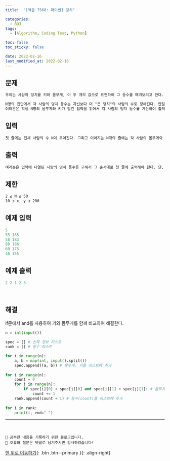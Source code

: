 ```yaml
---
title:  "[백준 7568: 파이썬] 덩치" 

categories:
  - BOJ
tags:
  - [Algorithm, Coding Test, Python]

toc: false
toc_sticky: false

date: 2022-02-16
last_modified_at: 2022-02-16
---
```


## 문제

```html
우리는 사람의 덩치를 키와 몸무게, 이 두 개의 값으로 표현하여 그 등수를 매겨보려고 한다. 어떤 사람의 몸무게가 x kg이고 키가 y cm라면 이 사람의 덩치는 (x, y)로 표시된다. 두 사람 A 와 B의 덩치가 각각 (x, y), (p, q)라고 할 때 x > p 그리고 y > q 이라면 우리는 A의 덩치가 B의 덩치보다 "더 크다"고 말한다. 예를 들어 어떤 A, B 두 사람의 덩치가 각각 (56, 177), (45, 165) 라고 한다면 A의 덩치가 B보다 큰 셈이 된다. 그런데 서로 다른 덩치끼리 크기를 정할 수 없는 경우도 있다. 예를 들어 두 사람 C와 D의 덩치가 각각 (45, 181), (55, 173)이라면 몸무게는 D가 C보다 더 무겁고, 키는 C가 더 크므로, "덩치"로만 볼 때 C와 D는 누구도 상대방보다 더 크다고 말할 수 없다.

N명의 집단에서 각 사람의 덩치 등수는 자신보다 더 "큰 덩치"의 사람의 수로 정해진다. 만일 자신보다 더 큰 덩치의 사람이 k명이라면 그 사람의 덩치 등수는 k+1이 된다. 이렇게 등수를 결정하면 같은 덩치 등수를 가진 사람은 여러 명도 가능하다. 
여러분은 학생 N명의 몸무게와 키가 담긴 입력을 읽어서 각 사람의 덩치 등수를 계산하여 출력해야 한다.
```


## 입력  
```html
첫 줄에는 전체 사람의 수 N이 주어진다. 그리고 이어지는 N개의 줄에는 각 사람의 몸무게와 키를 나타내는 양의 정수 x와 y가 하나의 공백을 두고 각각 나타난다.
```

## 출력 
```html 
여러분은 입력에 나열된 사람의 덩치 등수를 구해서 그 순서대로 첫 줄에 출력해야 한다. 단, 각 덩치 등수는 공백문자로 분리되어야 한다.
```

## 제한
```html 
2 ≤ N ≤ 50
10 ≤ x, y ≤ 200
```

## 예제 입력
```python
5
55 185
58 183
88 186
60 175
46 155
```

## 예제 출력
```python
2 2 1 2 5
```

<br>

## 해결

if문에서 and를 사용하여 키와 몸무게를 함께 비교하여 해결한다.

```python
n = int(input())
 
spec = [] # 신체 정보 리스트
rank = [] # 등수 리스트

for i in range(n):
    a, b = map(int, input().split())
    spec.append((a, b)) # 몸무게, 키를 리스트에 추가
 
for i in range(n):
    count = 0
    for j in range(n):
        if spec[i][0] < spec[j][0] and spec[i][1] < spec[j][1]: # 몸무게와 키 모두 자신보다 큰 사람
            count += 1 
    rank.append(count + 1) # 등수(count)를 리스트에 추가
 
for i in rank:
    print(i, end=" ")
```



***
<br>

    💾 공부한 내용을 기록하기 위한 블로그입니다.
    📄 오류와 질문은 댓글로 남겨주시면 감사하겠습니다!

[맨 위로 이동하기](#){: .btn .btn--primary }{: .align-right}
